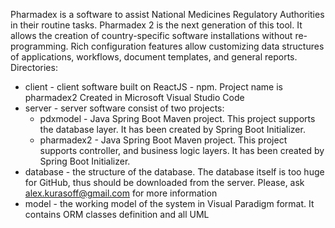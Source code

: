 Pharmadex is a software to assist National Medicines Regulatory Authorities in their routine tasks.
Pharmadex 2 is the next generation of this tool. It allows the creation of country-specific software installations without re-programming. Rich configuration features allow customizing data structures of applications, workflows, document templates, and general reports.
Directories:
* client - client software built on ReactJS - npm. Project name is pharmadex2  Created in Microsoft Visual Studio Code
* server - server software consist of two projects:
  * pdxmodel - Java Spring Boot Maven project. This project supports the database layer. It has been created by Spring Boot Initializer.
  * pharmadex2 - Java Spring Boot Maven project. This project supports controller, and business logic layers. It has been created by Spring Boot Initializer.
* database - the structure of the database. The database itself is too huge for GitHub, thus should be downloaded from the server. Please, ask alex.kurasoff@gmail.com for more information
* model - the working model of the system in Visual Paradigm format. It contains ORM classes definition and all UML 
